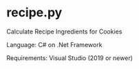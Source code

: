 # recipe.py
Calculate Recipe Ingredients for Cookies

Language: C# on .Net Framework

Requirements: Visual Studio (2019 or newer)
